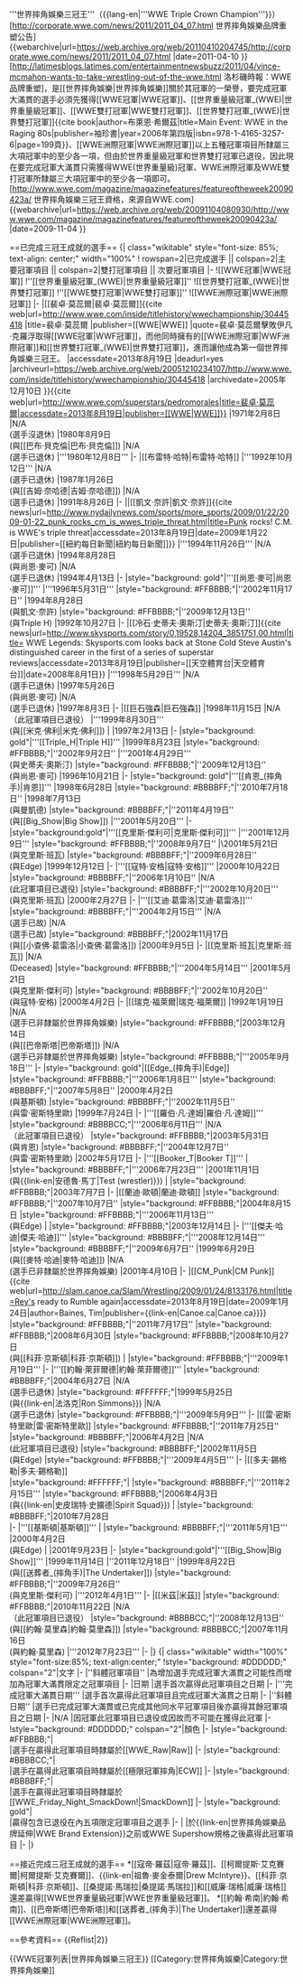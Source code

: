 '''世界摔角娛樂三冠王'''（{{lang-en|'''WWE Triple Crown Champion'''}}）<ref>[http://corporate.wwe.com/news/2011/2011_04_07.html 世界摔角娛樂品牌重塑公告] {{webarchive|url=https://web.archive.org/web/20110410204745/http://corporate.wwe.com/news/2011/2011_04_07.html |date=2011-04-10 }}</ref><ref>[http://latimesblogs.latimes.com/entertainmentnewsbuzz/2011/04/vince-mcmahon-wants-to-take-wrestling-out-of-the-wwe.html 洛杉磯時報：WWE品牌重塑]</ref>，是[[世界摔角娛樂|世界摔角娛樂]]關於其冠軍的一榮譽，要完成冠軍大滿貫的選手必須先獲得[[WWE冠軍|WWE冠軍]]、[[世界重量級冠軍_(WWE)|世界重量級冠軍]]、[[WWE雙打冠軍|WWE雙打冠軍]]、[[世界雙打冠軍_(WWE)|世界雙打冠軍]]<ref name=bs199>{{cite book|author=布萊恩·希爾茲|title=Main Event: WWE in the Raging 80s|publisher=袖珍書|year=2006年第四版|isbn=978-1-4165-3257-6|page=199頁}}</ref>、[[WWE洲際冠軍|WWE洲際冠軍]]以上五種冠軍項目所隸屬三大項冠軍中的至少各一項，但由於世界重量級冠軍和世界雙打冠軍已退役，因此現在要完成冠軍大滿貫只需獲得WWE(世界重量級)冠軍、WWE洲際冠軍及WWE雙打冠軍所隸屬三大項冠軍中的至少各一項即可。<ref>[http://www.wwe.com/magazine/magazinefeatures/featureoftheweek20090423a/ 世界摔角娛樂三冠王資格，來源自WWE.com] {{webarchive|url=https://web.archive.org/web/20091104080930/http://www.wwe.com/magazine/magazinefeatures/featureoftheweek20090423a/ |date=2009-11-04 }}</ref>

==已完成三冠王成就的選手==
{| class="wikitable" style="font-size: 85%; text-align: center;" width="100%"
! rowspan=2|已完成選手 || colspan=2|主要冠軍項目 || colspan=2|雙打冠軍項目 || 次要冠軍項目
|-
![[WWE冠軍|WWE冠軍]]
!''[[世界重量級冠軍_(WWE)|世界重量級冠軍]]''
![[世界雙打冠軍_(WWE)|世界雙打冠軍]]
!''[[WWE雙打冠軍|WWE雙打冠軍]]''
![[WWE洲際冠軍|WWE洲際冠軍]]
|-
|[[裴卓·莫蕊爾|裴卓·莫蕊爾]]<ref name=bs199></ref><ref name="裴卓·莫蕊爾">{{cite web|url=http://www.wwe.com/inside/titlehistory/wwechampionship/30445418 |title=裴卓·莫蕊爾 |publisher=[[WWE|WWE]] |quote=裴卓·莫蕊爾擊敗伊凡·克羅浮取得[[WWE冠軍|WWF冠軍]]，而他同時擁有的[[WWE洲際冠軍|WWF洲際冠軍]]和[[世界雙打冠軍_(WWE)|世界雙打冠軍]]，進而讓他成為第一個世界摔角娛樂三冠王。 |accessdate=2013年8月19日 |deadurl=yes |archiveurl=https://web.archive.org/web/20051210234107/http://www.wwe.com/inside/titlehistory/wwechampionship/30445418 |archivedate=2005年12月10日 }}</ref><ref>{{cite web|url=http://www.wwe.com/superstars/pedromorales|title=裴卓·莫蕊爾|accessdate=2013年8月19日|publisher=[[WWE|WWE]]}}</ref>
|1971年2月8日
|N/A<br>(選手沒退休)
|1980年8月9日<br />(與[[巴布·貝克倫|巴布·貝克倫]])
|N/A<br>(選手已退休)
|'''1980年12月8日'''
|-
|[[布雷特·哈特|布雷特·哈特]]
|'''1992年10月12日'''
|N/A<br>(選手已退休)
|1987年1月26日<br />(與[[吉姆·奈哈德|吉姆·奈哈德]])
|N/A<br>(選手已退休)
|1991年8月26日
|-
||[[凱文·奈許|凱文·奈許]]<ref name="CMPunkRecord">{{cite news|url=http://www.nydailynews.com/sports/more_sports/2009/01/22/2009-01-22_punk_rocks_cm_is_wwes_triple_threat.html|title=Punk rocks! C.M. is WWE's triple threat|accessdate=2013年8月19日|date=2009年1月22日|publisher=[[紐約每日新聞|紐約每日新聞]]}}</ref>
|'''1994年11月26日'''
|N/A<br>(選手已退休)
|1994年8月28日<br />(與尚恩·麥可)
|N/A<br>(選手已退休)
|1994年4月13日
|-
|style="background: gold"|'''[[尚恩·麥可|尚恩·麥可]]'''
|'''1996年5月31日'''
|style="background: #FFBBBB;"|''2002年11月17日''
|1994年8月28日<br />(與凱文·奈許)
|style="background: #FFBBBB;"|''2009年12月13日''<br />(與Triple H)
|1992年10月27日
|-
|[[冷石·史蒂夫·奧斯汀|史蒂夫·奧斯汀]]<ref>{{cite news|url=http://www.skysports.com/story/0,19528,14204_3851751,00.html|title= WWE Legends: Skysports.com looks back at Stone Cold Steve Austin's distinguished career in the first of a series of superstar reviews|accessdate=2013年8月19日|publisher=[[天空體育台|天空體育台]]|date=2008年8月1日}}</ref>
|'''1998年5月29日'''
|N/A<br>(選手已退休)
|1997年5月26日<br />(與尚恩·麥可)
|N/A<br>(選手已退休)
|1997年8月3日
|-
|[[巨石強森|巨石強森]]
|1998年11月15日
|N/A<br>（此冠軍項目已退役）
|'''1999年8月30日'''<br />(與[[米克·佛利|米克·佛利]])
|
|1997年2月13日
|-
|style="background: gold"|'''[[Triple_H|Triple H]]'''
|1999年8月23日
|style="background: #FFBBBB;"|''2002年9月2日''
|'''2001年4月29日'''<br />(與史蒂夫·奧斯汀)
|style="background: #FFBBBB;"|''2009年12月13日''<br />(與尚恩·麥可)
|1996年10月21日
|-
|style="background: gold"|'''[[肯恩_(摔角手)|肯恩]]'''
|1998年6月28日
|style="background: #BBBBFF;"|''2010年7月18日''
|1998年7月13日<br />(與曼凱德)
|style="background: #BBBBFF;"|''2011年4月19日''<br />(與[[Big_Show|Big Show]])
|'''2001年5月20日'''
|-
|style="background:gold"|'''[[克里斯·傑利可|克里斯·傑利可]]'''
|'''2001年12月9日'''
|style="background: #FFBBBB;"|''2008年9月7日''
|\2001年5月21日<br />(與克里斯·班瓦)
|style="background: #BBBBFF;"|''2009年6月28日''<br />(與Edge)
|1999年12月12日
|-
|'''[[寇特·安格|寇特·安格]]'''
|2000年10月22日
|style="background: #BBBBFF;"|''2006年1月10日''
|N/A<br>(此冠軍項目已退役)
|style="background: #BBBBFF;"|'''2002年10月20日'''<br />(與克里斯·班瓦)
|2000年2月27日
|-
|'''[[艾迪·葛雷洛|艾迪·葛雷洛]]'''
|style="background: #BBBBFF;"|'''2004年2月15日'''
|N/A<br>(選手已故)
|N/A<br>(選手已故)
|style="background: #BBBBFF;"|2002年11月17日<br />(與[[小查佛·葛雷洛|小查佛·葛雷洛]])
|2000年9月5日
|-
|[[克里斯·班瓦|克里斯·班瓦]]
|N/A<br>(Deceased)
|style="background: #FFBBBB;"|'''2004年5月14日'''
|2001年5月21日<br>(與克里斯·傑利可)
|style="background: #BBBBFF;"|''2002年10月20日''<br />(與寇特·安格)
|2000年4月2日
|-
|[[瑞克·福萊爾|瑞克·福萊爾]]
|1992年1月19日
|N/A<br>(選手已非隸屬於世界摔角娛樂)
|style="background: #FFBBBB;"|2003年12月14日<br />(與[[巴帝斯塔|巴帝斯塔]])
|N/A<br>(選手已非隸屬於世界摔角娛樂)
|style="background: #FFBBBB;"|'''2005年9月18日'''
|-
|style="background: gold"|[[Edge_(摔角手)|Edge]]
|style="background: #FFBBBB;"|'''2006年1月8日'''
|style="background: #BBBBFF;"|''2007年5月8日''
|2000年4月2日<br />(與基斯頓)
|style="background: #BBBBFF;"|''2002年11月5日''<br />(與雷·密斯特里歐)
|1999年7月24日
|-
|'''[[羅伯·凡·達姆|羅伯·凡·達姆]]'''
|style="background: #BBBBCC;"|'''2006年6月11日'''
|N/A<br>（此冠軍項目已退役）
|style="background: #FFBBBB;"|2003年5月31日<br />(與肯恩)
|style="background: #BBBBFF;"|''2004年12月7日''<br />(與雷·密斯特里歐)
|2002年5月17日
|-
|'''[[Booker_T|Booker T]]'''
|
|style="background: #BBBBFF;"|'''2006年7月23日'''
|2001年11月1日<br />(與{{link-en|安德魯·馬丁|Test (wrestler)}})
|
|style="background: #FFBBBB;"|2003年7月7日
|-
|[[蘭迪·歐頓|蘭迪·歐頓]]
|style="background: #FFBBBB;"|''2007年10月7日''
|style="background: #FFBBBB;"|2004年8月15日
|style="background: #FFBBBB;"|'''2006年11月13日'''<br />(與Edge)
|
|style="background: #FFBBBB;"|2003年12月14日
|-
|'''[[傑夫·哈迪|傑夫·哈迪]]'''
|style="background: #BBBBFF;"|'''2008年12月14日'''
|style="background: #BBBBFF;"|''2009年6月7日''
|1999年6月29日<br />(與[[麥特·哈迪|麥特·哈迪]])
|N/A<br>(選手已非隸屬於世界摔角娛樂)
|2001年4月10日
|-
|[[CM_Punk|CM Punk]]<ref name="CMPunkRecord"></ref><ref name="CMPunk2">{{cite web|url=http://slam.canoe.ca/Slam/Wrestling/2009/01/24/8133176.html|title=Rey's ready to Rumble again|accessdate=2013年8月19日|date=2009年1月24日|author=Baines, Tim|publisher={{link-en|Canoe.ca|Canoe.ca}}}}</ref>
|style="background: #FFBBBB;"|''2011年7月17日''
|style="background: #FFBBBB;"|2008年6月30日
|style="background: #FFBBBB;"|2008年10月27日<br />(與[[科菲·京斯頓|科菲·京斯頓]])
|
|style="background: #FFBBBB;"|'''2009年1月19日'''
|-
|'''[[約翰·萊菲爾德|約翰·萊菲爾德]]'''
|style="background: #BBBBFF;"|2004年6月27日
|N/A<br>(選手已退休)
|style="background: #FFFFFF;"|1999年5月25日<br />(與{{link-en|法洛克|Ron Simmons}})
|N/A<br>(選手已退休)
|style="background: #FFBBBB;"|'''2009年5月9日'''
|-
|[[雷·密斯特里歐|雷·密斯特里歐]]
|style="background: #FFBBBB;"|''2011年7月25日''
|style="background: #BBBBFF;"|2006年4月2日
|N/A<br>(此冠軍項目已退役)
|style="background: #BBBBFF;"|2002年11月5日<br />(與Edge)
|style="background: #FFBBBB;"|'''2009年4月5日'''
|-
|[[多夫·錫格勒|多夫·錫格勒]]  
|style="background: #FFFFFF;"|
|style="background: #BBBBFF;"|'''2011年2月15日'''
|style="background: #FFBBBB;"|2006年4月3日<br />(與{{link-en|史皮瑞特·史擴德|Spirit Squad}})
|
|style="background: #BBBBFF;"|2010年7月28日<br>
|-
|'''[[基斯頓|基斯頓]]'''
|
|style="background: #BBBBFF;"|'''2011年5月1日'''
|2000年4月2日<br />(與Edge)
|
|2001年9月23日
|-
|style="background:gold"|'''[[Big_Show|Big Show]]'''
|1999年11月14日
|''2011年12月18日''
|1999年8月22日<br />(與[[送葬者_(摔角手)|The Undertaker]])
|style="background: #FFBBBB;"|''2009年7月26日''<br />(與克里斯·傑利可)
|'''2012年4月1日'''
|-
|[[米茲|米茲]]
|style="background: #FFBBBB;"|2010年11月22日
|N/A<br>（此冠軍項目已退役）
|style="background: #BBBBCC;"|''2008年12月13日''<br />(與[[約翰·莫里森|約翰·莫里森]])
|style="background: #BBBBCC;"|2007年11月16日<br />(與約翰·莫里森)
|'''2012年7月23日'''
|-
|}
{| class="wikitable" width="100%" style="font-size:85%; text-align:center;"
!style="background: #DDDDDD;" colspan="2"|文字
|-
|''斜體冠軍項目''
|為增加選手完成冠軍大滿貫之可能性而增加為冠軍大滿貫限定之冠軍項目
|-
|日期
|選手首次贏得此冠軍項目之日期
|-
|'''完成冠軍大滿貫日期'''
|選手首次贏得此冠軍項目且完成冠軍大滿貫之日期
|-
|''斜體日期''
|選手已完成冠軍大滿貫或已完成其他同水平冠軍項目後亦贏得其餘冠軍項目之日期
|-
|N/A
|因冠軍此冠軍項目已退役或因故而不可能在獲得此冠軍
|-
!style="background: #DDDDDD;" colspan="2"|顏色
|-
|style="background: #FFBBBB;"|<br />
|選手在贏得此冠軍項目時隸屬於[[WWE_Raw|Raw]]
|-
|style="background: #BBBBCC;"|<br />
|選手在贏得此冠軍項目時隸屬於[[極限冠軍摔角|ECW]]
|-
|style="background: #BBBBFF;"|<br />
|選手在贏得此冠軍項目時隸屬於[[WWE_Friday_Night_SmackDown!|SmackDown]]
|-
|style="background: gold"|<br />
|贏得包含已退役在內五項限定冠軍項目之選手
|-
|
|於{{link-en|世界摔角娛樂品牌延伸|WWE Brand Extension}}之前或WWE Supershow規格之後贏得此冠軍項目
|-
|}

==接近完成三冠王成就的選手==
*[[寇帝·羅茲|寇帝·羅茲]]、[[柯爾提斯·艾克賽爾|柯爾提斯·艾克賽爾]]、{{link-en|祖魯·麥金泰爾|Drew McIntyre}}、[[科菲·京斯頓|科菲·京斯頓]]、[[桑提諾·馬瑞拉|桑提諾·馬瑞拉]]和[[威廉·瑞格|威廉·瑞格]]還差贏得[[WWE世界重量級冠軍|WWE世界重量級冠軍]]。
*[[約翰·希南|約翰·希南]]、[[巴帝斯塔|巴帝斯塔]]和[[送葬者_(摔角手)|The Undertaker]]還差贏得[[WWE洲際冠軍|WWE洲際冠軍]]。

==參考資料==
{{Reflist|2}}

{{WWE冠軍列表|世界摔角娛樂三冠王}}
[[Category:世界摔角娛樂|Category:世界摔角娛樂]]